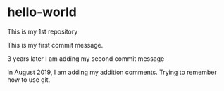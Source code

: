 # hello-world
This is my 1st repository

This is my first commit message.

3 years later I am adding my second commit message

In August 2019, I am adding my addition comments. Trying to remember how to use git.
